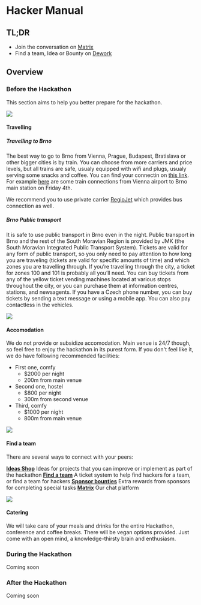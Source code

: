 # Hacker Manual

## TL;DR

* Join the conversation on [Matrix](https://matrix.to/#/#ethbrno:gwei.cz)
* Find a team, Idea or Bounty on [Dework](https://dework.ethbrno.cz)

## Overview

### Before the Hackathon
This section aims to help you better prepare for the hackathon.


![](/icons/map.svg#left)
#### Travelling

##### Travelling to Brno

The best way to go to Brno from Vienna, Prague, Budapest, Bratislava or other bigger cities is by train. You can choose from more carriers and price levels, but all trains are safe, usualy equipped with wifi and plugs, usualy serving some snacks and coffee. You can find your connectin on [this link](https://idos.idnes.cz/en/vlakyautobusymhdvse/spojeni/). For example [here](https://idos.idnes.cz/en/vlakyautobusymhdvse/spojeni/vysledky/?date=04.11.2022&time=06:00&f=V%C3%ADde%C5%88%20leti%C5%A1t%C4%9B;%20Austria&fc=100003&t=Brno%20hl.n.&tc=100003) are some train connections from Vienna airport to Brno main station on Friday 4th.

We recommend you to use private carrier [RegioJet](https://regiojet.com/) which provides bus connection as well.

##### Brno Public transport

It is safe to use public transport in Brno even in the night. Public transport in Brno and the rest of the South Moravian Region is provided by JMK (the South Moravian Integrated Public Transport System). Tickets are valid for any form of public transport, so you only need to pay attention to how long you are traveling (tickets are valid for specific amounts of time) and which zones you are travelling through. If you’re travelling through the city, a ticket for zones 100 and 101 is probably all you’ll need. You can buy tickets from any of the yellow ticket vending machines located at various stops throughout the city, or you can purchase them at information centres, stations, and newsagents. If you have a Czech phone number, you can buy tickets by sending a text message or using a mobile app. You can also pay contactless in the vehicles.

![](/icons/home.svg#left)
#### Accomodation
We do not provide or subsidize accomodation. Main venue is 24/7 though, so feel free to enjoy the hackathon in its purest form. If you don't feel like it, we do have following recommended facilities:

* First one, comfy
    * $2000 per night
    * 200m from main venue
* Second one, hostel 
    * $800 per night
    * 300m from second venue
* Third, comfy
    * $1000 per night
    * 800m from main venue

![](/icons/users.svg#left)
#### Find a team
There are several ways to connect with your peers:

[**Ideas Shop**](https://app.dework.xyz/ethbrno/ideas-shop/view/board-l8awhuan)
Ideas for projects that you can improve or implement as part of the hackathon
[**Find a team**](https://)
A ticket system to help find hackers for a team, or find a team for hackers
[**Sponsor bounties**](https://)
Extra rewards from sponsors for completing special tasks
[**Matrix**](https://)
Our chat platform

![](/icons/coffee.svg#left)
#### Catering
We will take care of your meals and drinks for the entire Hackathon, conference and coffee breaks. There will be vegan options provided. Just come with an open mind, a knowledge-thirsty brain and enthusiasm. 


### During the Hackathon

Coming soon 

### After the Hackathon

Coming soon

